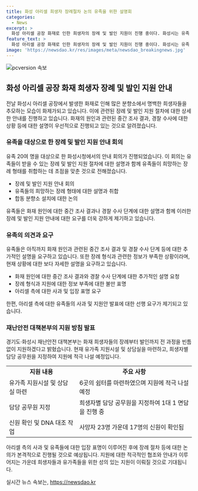 ```yaml
---
title: 화성 아리셀 희생자 장례절차 논의 유족을 위한 설명회
categories:
  - News
excerpt: >
  화성 아리셀 공장 화재로 인한 희생자의 장례 및 발인 지원이 진행 중이다. 화성시는 유족 20여 명을 상대로 장례 지원 절차에 대한 설명회를 진행했으며, 전체 사망자의 위패와 영정을 모은 합동 분향소를 설치할지에 대한 논의도 진행되었다. 유족들은 업체 측 사과와 지원안 발표를 요구하며 현재 상황을 보다 자세히 설명해 줄 것을 요구하고 있다. 경기도·화성시 재난안전대책본부는 희생자의 장례부터 발인까지 전 과정을 지원하겠다고 밝혔다.
feature_text: >
  화성 아리셀 공장 화재로 인한 희생자의 장례 및 발인 지원이 진행 중이다. 화성시는 유족 20여 명을 상대로 장례 지원 절차에 대한 설명회를 진행했으며, 전체 사망자의 위패와 영정을 모은 합동 분향소를 설치할지에 대한 논의도 진행되었다. 유족들은 업체 측 사과와 지원안 발표를 요구하며 현재 상황을 보다 자세히 설명해 줄 것을 요구하고 있다. 경기도·화성시 재난안전대책본부는 희생자의 장례부터 발인까지 전 과정을 지원하겠다고 밝혔다.
image: 'https://newsdao.kr/res/images/meta/newsdao_breakingnews.jpg'
---
```


<p><img src="https://newsdao.kr/res/images/meta/newsdao_breakingnews.jpg" alt="pcversion 속보" /></p>

<h2 data-ke-size="size26">화성 아리셀 공장 화재 희생자 장례 및 발인 지원 안내</h2>

<p>전날 화성시 아리셀 공장에서 발생한 화재로 인해 많은 분향소에서 명백한 희생자들을 추모하는 모습이 화제가되고 있습니다. 이에 관련된 장례 및 발인 지원 절차에 대한 상세한 안내를 진행하고 있습니다. 화재의 원인과 관련된 중간 조사 결과, 경찰 수사에 대한 상황 등에 대한 설명이 우선적으로 진행되고 있는 것으로 알려졌습니다.</p>

<p data-ke-size="size16"></p>

<h3><b>유족을 대상으로 한 장례 및 발인 지원 안내 회의</b></h3>

<p>유족 20여 명을 대상으로 한 화성시청에서의 안내 회의가 진행되었습니다. 이 회의는 유족들이 받을 수 있는 장례 및 발인 지원 절차에 대한 설명과 함께 유족들이 희망하는 장례 형태를 취합하는 데 초점을 맞춘 것으로 전해졌습니다.</p>

<ul>
  <li>장례 및 발인 지원 안내 회의</li>
  <li>유족들의 희망하는 장례 형태에 대한 설명과 취합</li>
  <li>합동 분향소 설치에 대한 논의</li>
</ul>

<p data-ke-size="size16">유족들은 화재 원인에 대한 중간 조사 결과나 경찰 수사 단계에 대한 설명과 함께 이러한 장례 및 발인 지원 안내에 대한 요구를 더욱 강하게 제기하고 있습니다.</p>

<h3><b>유족의 의견과 요구</b></h3>

<p>유족들은 아직까지 화재 원인과 관련된 중간 조사 결과 및 경찰 수사 단계 등에 대한 추가적인 설명을 요구하고 있습니다. 또한 장례 형식과 관련한 정보가 부족한 상황이라며, 현재 상황에 대한 보다 자세한 설명을 요구하고 있습니다.</p>

<ul>
  <li>화재 원인에 대한 중간 조사 결과와 경찰 수사 단계에 대한 추가적인 설명 요청</li>
  <li>장례 형식과 지원에 대한 정보 부족에 대한 불만 표명</li>
  <li>아리셀 측에 대한 사과 및 입장 표명 요구</li>
</ul>

<p data-ke-size="size16">한편, 아리셀 측에 대한 유족들의 사과 및 지원안 발표에 대한 선행 요구가 제기되고 있습니다.</p>

<h3><b>재난안전 대책본부의 지원 방침 발표</b></h3>

<p>경기도·화성시 재난안전 대책본부는 화재 희생자들의 장례부터 발인까지 전 과정을 빈틈없이 지원하겠다고 밝혔습니다. 현재 유가족 지원시설 및 상담실을 마련하고, 희생자별 담당 공무원을 지정하여 지원에 적극 나설 예정입니다.</p>

<table>
  <tr>
    <td style="text-align: center; height: 17px;"><b>지원 내용</b></td>
    <td style="text-align: center; height: 17px;"><b>주요 사항</b></td>
  </tr>
  <tr>
    <td>유가족 지원시설 및 상담실 마련</td>
    <td>6곳의 쉼터를 마련하였으며 지원에 적극 나설 예정</td>
  </tr>
  <tr>
    <td>담당 공무원 지정</td>
    <td>희생자별 담당 공무원을 지정하여 1대 1 면담을 진행 중</td>
  </tr>
  <tr>
    <td>신원 확인 및 DNA 대조 작업</td>
    <td>사망자 23명 가운데 17명의 신원이 확인됨</td>
  </tr>
</table>

<p data-ke-size="size16">아리셀 측의 사과 및 유족들에 대한 입장 표명이 이루어진 후에 장례 절차 등에 대한 논의가 본격적으로 진행될 것으로 예상됩니다. 지원에 대한 적극적인 협조와 안내가 이루어지는 가운데 희생자들과 유가족들을 위한 성의 있는 지원이 이뤄질 것으로 기대됩니다.</p>
실시간 뉴스 속보는, <a href="https://newsdao.kr" rel="dofollow">https://newsdao.kr</a>


